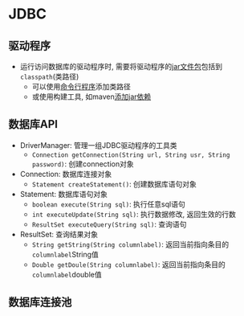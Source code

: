 # JDBC

## 驱动程序

- 运行访问数据库的驱动程序时, 需要将驱动程序的[jar文件包](Java_Jar_File.md)包括到`classpath`(类路径)
  - 可以使用[命令行程序](Java_Command_Java_Options.md)添加类路径 
  - 或使用构建工具, 如maven[添加jar依赖](Maven_Import_Dependency.md)

## 数据库API

- DriverManager: 管理一组JDBC驱动程序的工具类
  - `Connection getConnection(String url, String usr, String password)`: 创建connection对象 
- Connection: 数据库连接对象 
  - `Statement createStatement()`: 创建数据库语句对象
- Statement: 数据库语句对象
  - `boolean execute(String sql)`: 执行任意sql语句
  - `int executeUpdate(String sql)`: 执行数据修改, 返回生效的行数
  - `ResultSet executeQuery(String sql)`: 查询语句
- ResultSet: 查询结果对象
  - `String getString(String columnlabel)`: 返回当前指向条目的`columnlabel`String值
  - `Double getDoule(String columnlabel)`: 返回当前指向条目的`columnlabel`double值

## 数据库连接池

